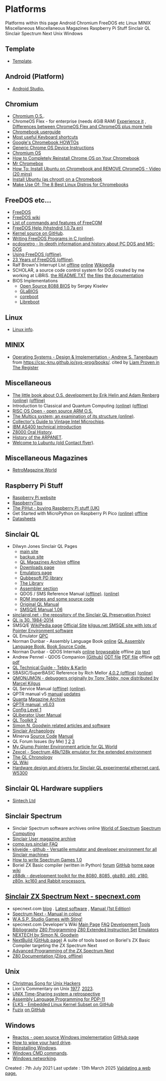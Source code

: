 # Platforms

Platforms within this page Android Chromium FreeDOS etc Linux MINIX
Miscellaneous Miscellaneous Magazines Raspberry Pi Stuff Sinclair QL Sinclair
Spectrum Next Unix Windows

## Template

  * [Template](langs/).

## Android (Platform)

  * [Android Studio.](https://developer.android.com/studio)

## Chromium

  * [Chromium O.S.](https://www.chromium.org/chromium-os/).
  * ChromeOS Flex - for enterprise (needs 4GiB RAM) [Experience it](https://chromeenterprise.google/intl/en_uk/os/chromeosflex/) , [Differences between ChromeOS Flex and ChromeOS plus more help](https://support.google.com/chromeosflex/answer/11542901?hl=en)
  * [Chromebook userguide](https://www.chromestory.com/2019/12/chromebook-user-guide)
  * [Most useful Keyboard shortcuts](https://www.chromestory.com/2019/11/chromebook-keyboard-shortcuts/#Make_the_8220Top_Row8221_Work_as_Function_Keys)
  * [Google's Chromebook HOWTOs](https://www.google.com/chromebook/howto/)
  * [Generic Chrome OS Device Instructions](https://www.chromium.org/chromium-os/developer-information-for-chrome-os-devices/generic)
  * [Chromium OS](https://www.chromium.org/chromium-os)
  * [How to Completely Reinstall Chrome OS on Your Chromebook](https://www.makeuseof.com/tag/reinstall-chrome-os-chromebook/)
  * [Mr Chromebox](https://mrchromebox.tech/#home)
  * [How To: Install Ubuntu on Chromebook and REMOVE ChromeOS - Video (20 mins)](https://www.youtube.com/watch?v=AxsckwmRhfw)
  * [Install Ubuntu (as chroot) on a Chromebook](https://ubuntu.com/tutorials/install-ubuntu-on-chromebook)
  * [Make Use Of: The 8 Best Linux Distros for Chromebooks](https://www.makeuseof.com/best-linux-distros-for-chromebooks/)

## FreeDOS etc...

  * [FreeDOS](http://www.freedos.org)
  * [FreeDOS wiki](http://wiki.freedos.org/wiki/index.php/Main_Page)
  * [List of commands and features of FreeCOM](http://www.skyfree.org/jpn/brainstorm/freecom/cmd.html)
  * [FreeDOS Help (hhstndrd 1.0.7a en)](http://www.bootablecd.de/fdhelp-internet/en/)
  * [Kernel source on GitHub](https://github.com/FDOS/kernel).
  * [Writing FreeDOS Programs in C (online)](http://www.freedos.org/books/cprogramming/).
  * [pcdosretro - In-depth information and history about PC DOS and MS-DOS](https://sites.google.com/site/pcdosretro/)
  * [Using FreeDOS (offline)](FreeDOS/using-freedos-24.pdf).
  * [23 Years of FreeDOS (offline)](FreeDOS/23-years-of-freedos.pdf).
  * Ralf Brown's Interrupt List [offline](../old/PC/interrupt-list) [online](https://www.cs.cmu.edu/~ralf/files.html) [Wikipedia](https://en.wikipedia.org/wiki/Ralf_Brown%27s_Interrupt_List)
  * SCHOLAR, a source code control system for DOS created by me working at LiBRiS. [the README.TXT](../old/PC/SCHOLAR/README.TXT) [the files](../old/PC/SCHOLAR/) [the documentation](../old/PC/SCHOLAR/SCHOLAR.DOC.txt)
  * BIOS Implementations 
    * [Open Source 8088 BIOS](https://github.com/skiselev/8088_bios) by Sergey Kiselev
    * [GLaBIOS](https://glabios.org/)
    * [coreboot](https://doc.coreboot.org/)
    * [Libreboot](https://libreboot.org/)

## Linux

  * [Linux info](Linux/tm-index-linux.html).

## MINIX

  * [Operating Systems - Design & Implementation - Andrew S. Tanenbaum](MINIX/Andrew-S-Tanenbaum-Operating-Systems-Design-and-Implementation.pdf) from https://csc-knu.github.io/sys-prog/books/. cited by [Liam Proven in The Register](https://www.theregister.com/2024/06/25/tanenbaum_minix_award/)

## Miscellaneous

  * [The little book about O.S. development by Erik Helin and Adam Renberg (online)](http://littleosbook.github.io/) [(offline)](little-book-about-os-development.pdf)
  * Introduction to Classical and Quantum Computing [(online)](https://www.thomaswong.net/introduction-to-classical-and-quantum-computing-1e3p.pdf) [(offline)](introduction-to-classical-and-quantum-computing-1e3p.pdf)
  * [RISC OS Open - open source ARM O.S.](https://www.riscosopen.org/content/)
  * [The Multics system; an examination of its structure (online)](https://archive.org/details/TheMultics_00_Orga/page/n11/mode/2up).
  * [Collector's Guide to Vintage Intel Microchips](../old/VintageIntelMicrochipsRev4.pdf).
  * [IBM AS400 technical introduction](../old/IBM-AS400-technical-introduction.pdf)
  * [Z8000 Oral History](../old/z8000-oral-history.pdf).
  * [History of the ARPANET](../old/History-of-the-ARPANET.pdf).
  * [Welcome to Lubuntu (old Contact flyer)](../old/Linux/Welcome-to-lubuntu-Exported.pdf).

## Miscellaneous Magazines

  * [RetroMagazine World](https://www.retromagazine.net/category/retromagazine-world/numeri-in-inglese/)

## Raspberry Pi Stuff

  * [Raspberry Pi website](https://www.raspberrypi.com/)
  * [RaspberryTips](https://raspberrytips.com/)
  * [The PiHut - buying Raspberry Pi stuff (UK)](https://thepihut.com/)
  * Get Started with MicroPython on Raspberry Pi Pico [(online)](https://hackspace.raspberrypi.org/books/micropython-pico/pdf/download) [offline](raspberry/pico/RPi_PiPico_Digital_v10.pdf)
  * [Datasheets](https://datasheets.raspberrypi.com/)

## Sinclair QL

  * Dilwyn Jones Sinclair QL Pages 
    * [main site](https://theqlforum.com/)
    * [backup site](https://dilwyn.qlforum.co.uk/index.html)
    * [QL Magazines Archive](https://dilwyn.theqlforum.com/mags/index.html) [offline](../old/QL/Magazines)
    * [Downloads page](https://dilwyn.theqlforum.com/downloads.html)
    * [Emulators page](https://dilwyn.theqlforum.com/emu/index.html)
    * [Qubbesoft PD library](https://dilwyn.theqlforum.com/qubbe/)
    * [The Library](https://dilwyn.theqlforum.com/thelib/index.html)
    * [Assembler section](https://dilwyn.theqlforum.com/asm/index.html)
    * QDOS / SMS Reference Manual [(offline)](../old/QL/QDOS_SMS%20Reference%20Guide%20v4.5.pdf). [(online)](https://dilwyn.theqlforum.com/docs/manuals/QDOS_SMS%20Reference%20Guide%20v4.5.pdf)
    * [ROM images and some source code](https://dilwyn.theqlforum.com/qlrom/index.html)
    * [Original QL Manual](https://dilwyn.theqlforum.com/docs/ebooks/olqlug/index.htm)
    * [SMSQ/E Manual 1.06](https://dilwyn.theqlforum.com/docs/ebooks/smsqe/SMSQE_A4.htm)
  * [sinclairql.net - the repository of the Sinclair QL Preservation Project](http://sinclairql.net/repository.html)
  * [QL is 30. 1984-2014](https://www.qlis30.org.uk/)
  * SMSQ/E [WikiPedia page](https://en.wikipedia.org/wiki/SMSQ/E) [Official Site](https://www.wlenerz.com/smsqe/) [kilgus.net SMSQE site with lots of Pointer Environment software](https://www.kilgus.net/smsqe/)
  * QL Emulator [QPC](https://www.kilgus.net/qpc/what/)
  * Norman Dunbar - Assembly Language Book [online](https://github.com/NormanDunbar/QLAssemblyLanguageBook/releases/tag/October-2020) [QL Assembly Language Book.](../old/QL/Norman-Dunbar/AssemblyLanguage.pdf) [Book Source Code.](../old/QL/Norman-Dunbar/QLAssemblyLanguageBook-October-2020.tar.gz)
  * Norman Dunbar - QDOS Internals [online](https://github.com/NormanDunbar/QDOSinternals) [browseable](https://qdosmsq.dunbar-it.co.uk/) offline [zip](../old/QL/QDOSinternals-main.zip) [text](../old/QL/QDOSinternals-main)
  * Andrew Pennel - QDOS Companion [(Github)](https://github.com/SinclairQL/QDOS-Companion) [ODT file](https://github.com/SinclairQL/QDOS-Companion/blob/main/QDOS_Companion.odt) [PDF file](https://github.com/SinclairQL/QDOS-Companion/blob/main/QDOS_Companion.pdf) offline [odt](../old/QL/QDOS-Companion/QDOS_Companion.odt) [pdf](../old/QL/QDOS-Companion/QDOS_Companion.pdf)
  * [QL Technical Guide - Tebby & Karlin](../old/QL/qltm.pdf)
  * SBASIC/SuperBASIC Reference by Rich Mellor [4.0.2 (offline)](../old/QL/superbasic-manual-readthedocs-io-en-latest.pdf) [(online)](https://superbasic-manual.readthedocs.io/en/latest/index.html)
  * [QMON/JMON - debuggers originally by Tony Tebby, now distributed by Marcel Kilgus](https://www.kilgus.net/smsqe/qmon/)
  * QL Service Manual [(offline)](../old/QL/QL-Service-Manual.pdf) [(online)](https://www.sinclairql.net/srv/index.html). 
  * QPTR manual v5 [manual](../old/QL/QPTR-manual.pdf) [updates](../old/QL/QPTR-Updates.pdf)
  * [Quanta](https://quanta.org.uk/) [Magazine Archive](https://quanta.org.uk/the-ql/magazine-archive-2/)
  * [QPTR manual, v6.03](../old/QL/QPTR603.pdf)
  * [Config Level 1](../old/QL/Config_level_1.pdf)
  * [QLiberator User Manual](../old/QL/Q_Liberator-User-Manual.pdf)
  * [QL Toolkit 2](../old/QL/QL-Toolkit-2.pdf)
  * [Simon N. Goodwin related articles and software](http://simon.mooli.org.uk/)
  * [Sinclair Archaeology](../old/QL/Sinclair-Archeology.pdf)
  * Minerva [Source Code](../old/QL/Minerva198-Source-By-Laurence-Reeves.zip) [Manual](../old/QL/MinMan4.pdf)
  * QL Forum Issues (by Me) [1](../old/QL/my-stuff/forum1.zip) [2](../old/QL/my-stuff/forum2.zip) [3](../old/QL/my-stuff/forum3.zip)
  * [My Qjump Pointer Environment article for QL World](../old/QL/my-stuff/QPE_Article.tar.gz)
  * [Zexcel - Spectrum 48k/128k emulator for the extended environment](http://www.sinclairql.it/zxemulators.htm)
  * [The QL Chronology](https://www.sinclairql.net/chronology.html)
  * [QL Wiki](https://qlwiki.qlforum.co.uk/doku.php?id=start)
  * [Hardware design and drivers for Sinclair QL experimental ethernet card. W5300](https://github.com/ppe/W5300-for-QL)

## Sinclair QL Hardware suppliers

  * [Sintech Ltd](https://www.sintech-shop.co.uk/retro-commodore-sinclair-atari-etc/sinclair/ql)

## Sinclair Spectrum

  * Sinclair Spectrum software archives online [World of Spectrum](http://www.worldofspectrum.org/) [Spectrum Computing](http://www.spectrumcomputing.co.uk/)
  * [Sinclair User magazine archive](https://sinclairuser.com/)
  * [comp.sys.sinclair FAQ](https://worldofspectrum.org/faq/reference/reference.htm)
  * [kliveide - github - Versatile emulator and developer environment for all Sinclair machines](https://github.com/Dotneteer/kliveide)
  * [How to write Spectrum Games 1.0](../old/Spectrum/HowToWriteSpectrumGames1.0.doc)
  * Boriel ZX Basic compiler (written in Python) [forum](https://www.boriel.com/forum/) [GitHub](https://github.com/boriel/zxbasic) [home page](https://www.boriel.com/pages/the-zx-basic-compiler.html) [wiki](https://zxbasic.readthedocs.io/)
  * [z88dk - development toolkit for the 8080, 8085, gbz80, z80, z180, z80n, kc160 and Rabbit processors.](https://github.com/z88dk/z88dk/wiki)

## [Sinclair ZX Spectrum Next - specnext.com](https://www.specnext.com/)

  * specnext.com [blog](https://specnext.dev/blog/) . [Latest software](https://www.specnext.com/latestdistro) , [Manual (1st Edition)](https://www.specnext.com/zx-spectrum-next-user-manual-first-edition/)
  * [Spectrum Next - Manual in colour](../old/Spectrum/ZX-Spectrum-Next-Manual-Color-ONLINE-Edition.pdf)
  * [W.A.S.P. Studio Games with Sting!](https://wearespectrumprogrammers.com/)
  * specnext.com Developer's Wiki [Main Page](https://wiki.specnext.dev/) [FAQ](https://wiki.specnext.dev/FAQ) [Development Tools](https://wiki.specnext.dev/Development_Tools) [Bibliography](https://wiki.specnext.dev/Bibliography) [Z80 Programming](https://wiki.specnext.dev/Z80_programming) [Z80 Extended Instruction Set](https://wiki.specnext.dev/Extended_Z80_instruction_set) [Emulators](https://wiki.specnext.dev/Emulators)
  * [NEXTECH by Simon N. Goodwin](http://simon.mooli.org.uk/nextech/index.html)
  * [NextBuild (GitHub page)](https://github.com/em00k/NextBuild) A suite of tools based on Boriel's ZX Basic Compiler targeting the ZX Spectrum Next
  * [Advanced Programming of the ZX Spectrum Next](https://lemmings.info/advanced-programming-of-the-zx-spectrum-next/)
  * [Z80 Documentation (Zilog, offline)](../old/Spectrum/um0080.pdf)

## Unix

  * [Christmas Song for Unix Hackers](christmas-song-for-unix-hackers.pdf)
  * Lion's Commentary on Unix [1977](../old/lions-commentary-on-unix-1977.pdf). [2023](../old/lions-commentary-on-unix-2023.pdf). 
  * [UNIX Time-Sharing system a retrospective](../old/UNIX-Time-Sharing-System-A-Retrospective.pdf)
  * [Assembly Language Programming for PDP-11](../old/Assembly-Language-Programming-for-PDP-11.pdf)
  * [ELKS - Embedded Linux Kernel Subset on GitHub](https://github.com/ghaerr/elks)
  * [Fuzix](https://www.fuzix.org/) [on GitHub](https://github.com/EtchedPixels/FUZIX)

## Windows

  * [Reactos - open source Windows implementation](https://reactos.org/) [GitHub page](https://github.com/reactos)
  * [How to wipe your hard drive](Windows/how-to-wipe-your-hard-drive.odt).
  * [Reinstalling Windows](Windows/reinstalling-windows.odt).
  * [Windows CMD commands](Windows/Windows-CMD-Commands.odt).
  * [Windows networking](Windows/windows-networking.odt).

Created : 7th July 2021 Last update : 13th March 2025 [Validating a web
page.](http://validator.w3.org/nu/#file)  


